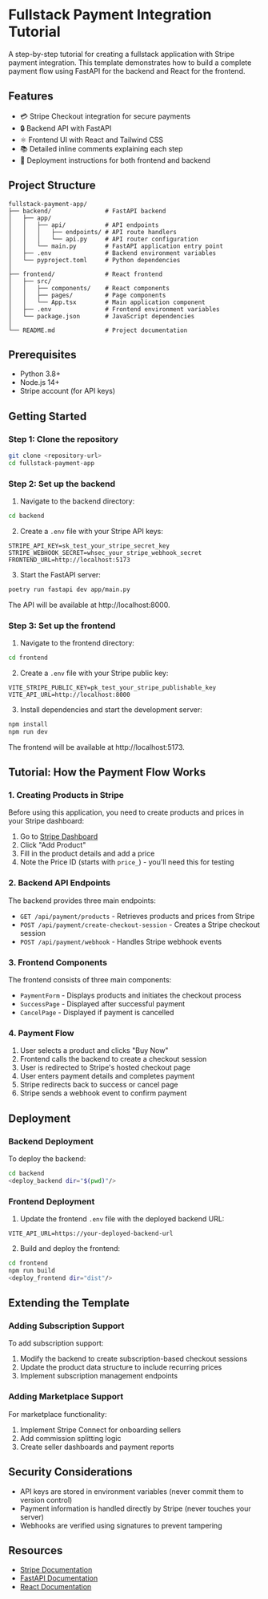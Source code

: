 # Fullstack Payment Integration Tutorial

A step-by-step tutorial for creating a fullstack application with Stripe payment integration. This template demonstrates how to build a complete payment flow using FastAPI for the backend and React for the frontend.

## Features

- 💳 Stripe Checkout integration for secure payments
- 🔒 Backend API with FastAPI
- ⚛️ Frontend UI with React and Tailwind CSS
- 📚 Detailed inline comments explaining each step
- 🚀 Deployment instructions for both frontend and backend

## Project Structure

```
fullstack-payment-app/
├── backend/               # FastAPI backend
│   ├── app/
│   │   ├── api/           # API endpoints
│   │   │   ├── endpoints/ # API route handlers
│   │   │   └── api.py     # API router configuration
│   │   └── main.py        # FastAPI application entry point
│   ├── .env               # Backend environment variables
│   └── pyproject.toml     # Python dependencies
│
├── frontend/              # React frontend
│   ├── src/
│   │   ├── components/    # React components
│   │   ├── pages/         # Page components
│   │   └── App.tsx        # Main application component
│   ├── .env               # Frontend environment variables
│   └── package.json       # JavaScript dependencies
│
└── README.md              # Project documentation
```

## Prerequisites

- Python 3.8+
- Node.js 14+
- Stripe account (for API keys)

## Getting Started

### Step 1: Clone the repository

```bash
git clone <repository-url>
cd fullstack-payment-app
```

### Step 2: Set up the backend

1. Navigate to the backend directory:

```bash
cd backend
```

2. Create a `.env` file with your Stripe API keys:

```
STRIPE_API_KEY=sk_test_your_stripe_secret_key
STRIPE_WEBHOOK_SECRET=whsec_your_stripe_webhook_secret
FRONTEND_URL=http://localhost:5173
```

3. Start the FastAPI server:

```bash
poetry run fastapi dev app/main.py
```

The API will be available at http://localhost:8000.

### Step 3: Set up the frontend

1. Navigate to the frontend directory:

```bash
cd frontend
```

2. Create a `.env` file with your Stripe public key:

```
VITE_STRIPE_PUBLIC_KEY=pk_test_your_stripe_publishable_key
VITE_API_URL=http://localhost:8000
```

3. Install dependencies and start the development server:

```bash
npm install
npm run dev
```

The frontend will be available at http://localhost:5173.

## Tutorial: How the Payment Flow Works

### 1. Creating Products in Stripe

Before using this application, you need to create products and prices in your Stripe dashboard:

1. Go to [Stripe Dashboard](https://dashboard.stripe.com/products)
2. Click "Add Product"
3. Fill in the product details and add a price
4. Note the Price ID (starts with `price_`) - you'll need this for testing

### 2. Backend API Endpoints

The backend provides three main endpoints:

- `GET /api/payment/products` - Retrieves products and prices from Stripe
- `POST /api/payment/create-checkout-session` - Creates a Stripe checkout session
- `POST /api/payment/webhook` - Handles Stripe webhook events

### 3. Frontend Components

The frontend consists of three main components:

- `PaymentForm` - Displays products and initiates the checkout process
- `SuccessPage` - Displayed after successful payment
- `CancelPage` - Displayed if payment is cancelled

### 4. Payment Flow

1. User selects a product and clicks "Buy Now"
2. Frontend calls the backend to create a checkout session
3. User is redirected to Stripe's hosted checkout page
4. User enters payment details and completes payment
5. Stripe redirects back to success or cancel page
6. Stripe sends a webhook event to confirm payment

## Deployment

### Backend Deployment

To deploy the backend:

```bash
cd backend
<deploy_backend dir="$(pwd)"/>
```

### Frontend Deployment

1. Update the frontend `.env` file with the deployed backend URL:

```
VITE_API_URL=https://your-deployed-backend-url
```

2. Build and deploy the frontend:

```bash
cd frontend
npm run build
<deploy_frontend dir="dist"/>
```

## Extending the Template

### Adding Subscription Support

To add subscription support:

1. Modify the backend to create subscription-based checkout sessions
2. Update the product data structure to include recurring prices
3. Implement subscription management endpoints

### Adding Marketplace Support

For marketplace functionality:

1. Implement Stripe Connect for onboarding sellers
2. Add commission splitting logic
3. Create seller dashboards and payment reports

## Security Considerations

- API keys are stored in environment variables (never commit them to version control)
- Payment information is handled directly by Stripe (never touches your server)
- Webhooks are verified using signatures to prevent tampering

## Resources

- [Stripe Documentation](https://stripe.com/docs)
- [FastAPI Documentation](https://fastapi.tiangolo.com/)
- [React Documentation](https://reactjs.org/)
